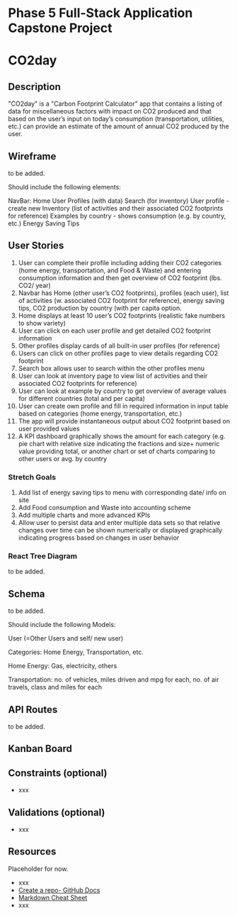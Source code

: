 # Phase 5 Full-Stack Application Capstone Project

# CO2day

## Description

"CO2day" is a "Carbon Footprint Calculator" app that contains a listing of data for miscellaneous factors with impact on CO2 produced and that based on the user’s input on today’s consumption (transportation, utilities, etc.) can provide an estimate of the amount of annual CO2 produced by the user.


## Wireframe

to be added.

Should include the following elements:

NavBar:
Home
User Profiles (with data)
Search (for inventory)
User profile - create new
Inventory (list of activities and their associated CO2 footprints for reference)
Examples by country - shows consumption (e.g. by country, etc.)
Energy Saving Tips


## User Stories

1.	User can complete their profile including adding their CO2 categories (home energy, transportation, and Food & Waste) and entering consumption information and then get overview of CO2 footprint (lbs. CO2/ year)
2.	Navbar has Home (other user’s CO2 footprints), profiles (each user), list of activities (w. associated CO2 footprint for reference), energy saving tips, CO2 production by country (with per capita option.
3.	Home displays at least 10 user’s CO2 footprints (realistic fake numbers to show variety)
4.	User can click on each user profile and get detailed CO2 footprint information
5.	Other profiles display cards of all built-in user profiles (for reference)
6.	Users can click on other profiles page to view details regarding CO2 footprint
7.	Search box allows user to search within the other profiles menu
8.	User can look at inventory page to view list of activities and their associated CO2 footprints for reference)
9.	User can look at example by country to get overview of average values for different countries (total and per capita)
10.	User can create own profile and fill in required information in input table based on categories (home energy, transportation, etc.)
11.	The app will provide instantaneous output about CO2 footprint based on user provided values
12.	A KPI dashboard graphically shows the amount for each category (e.g. pie chart with relative size indicating the fractions and size+ numeric value providing total, or another chart or set of charts comparing to other users or avg. by country


### Stretch Goals

1.	Add list of energy saving tips to menu with corresponding date/ info on site
2.	Add Food consumption and Waste into accounting scheme
3.	Add multiple charts and more advanced KPIs
4.	Allow user to persist data and enter multiple data sets so that relative changes over time can be shown numerically or displayed graphically indicating progress based on changes in user behavior


### React Tree Diagram

to be added.


## Schema

to be added.

Should include the following Models:

User (=Other Users and self/ new user)

Categories: Home Energy, Transportation, etc.

Home Energy: Gas, electricity, others

Transportation: no. of vehicles, miles driven and mpg for each, no. of air travels, class and miles for each


## API Routes

to be added.



## Kanban Board



## Constraints (optional)

- xxx


## Validations (optional)

- xxx


## Resources

Placeholder for now.

- xxx
- [Create a repo- GitHub Docs](https://docs.github.com/en/get-started/quickstart/create-a-repo)
- [Markdown Cheat Sheet](https://www.markdownguide.org/cheat-sheet/)
- xxx

